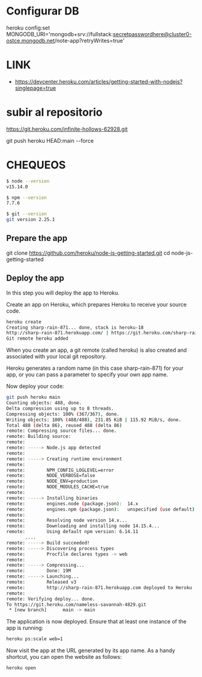 # Configurar DB
heroku config:set MONGODB_URI='mongodb+srv://fullstack:secretpasswordhere@cluster0-ostce.mongodb.net/note-app?retryWrites=true'


# LINK
- https://devcenter.heroku.com/articles/getting-started-with-nodejs?singlepage=true

# subir al repositorio
https://git.heroku.com/infinite-hollows-62928.git


git push heroku HEAD:main --force


# CHEQUEOS

```bash
$ node --version
v15.14.0

$ npm --version
7.7.6

$ git --version
git version 2.25.1

```

## Prepare the app
git clone https://github.com/heroku/node-js-getting-started.git
cd node-js-getting-started


## Deploy the app
In this step you will deploy the app to Heroku.

Create an app on Heroku, which prepares Heroku to receive your source code.

```bash 
heroku create
Creating sharp-rain-871... done, stack is heroku-18
http://sharp-rain-871.herokuapp.com/ | https://git.heroku.com/sharp-rain-871.git
Git remote heroku added
```

When you create an app, a git remote (called heroku) is also created and associated with your local git repository.

Heroku generates a random name (in this case sharp-rain-871) for your app, or you can pass a parameter to specify your own app name.

Now deploy your code:

```bash 
git push heroku main
Counting objects: 488, done.
Delta compression using up to 8 threads.
Compressing objects: 100% (367/367), done.
Writing objects: 100% (488/488), 231.85 KiB | 115.92 MiB/s, done.
Total 488 (delta 86), reused 488 (delta 86)
remote: Compressing source files... done.
remote: Building source:
remote:
remote: -----> Node.js app detected
remote:
remote: -----> Creating runtime environment
remote:
remote:        NPM_CONFIG_LOGLEVEL=error
remote:        NODE_VERBOSE=false
remote:        NODE_ENV=production
remote:        NODE_MODULES_CACHE=true
remote:
remote: -----> Installing binaries
remote:        engines.node (package.json):  14.x
remote:        engines.npm (package.json):   unspecified (use default)
remote:
remote:        Resolving node version 14.x...
remote:        Downloading and installing node 14.15.4...
remote:        Using default npm version: 6.14.11
       ....
remote: -----> Build succeeded!
remote: -----> Discovering process types
remote:        Procfile declares types -> web
remote:
remote: -----> Compressing...
remote:        Done: 19M
remote: -----> Launching...
remote:        Released v3
remote:        http://sharp-rain-871.herokuapp.com deployed to Heroku
remote:
remote: Verifying deploy... done.
To https://git.heroku.com/nameless-savannah-4829.git
 * [new branch]      main -> main
```

The application is now deployed. Ensure that at least one instance of the app is running:
```bash
heroku ps:scale web=1
```

Now visit the app at the URL generated by its app name. As a handy shortcut, you can open the website as follows:
```bash 
heroku open
```